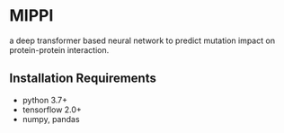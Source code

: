 # MIPPI

a deep transformer based neural network to predict mutation impact on protein-protein interaction.
## Installation Requirements
* python 3.7+
* tensorflow 2.0+
* numpy, pandas
